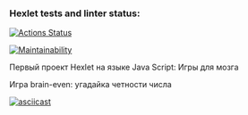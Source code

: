### Hexlet tests and linter status:
[![Actions Status](https://github.com/al-ov73/frontend-project-44/actions/workflows/hexlet-check.yml/badge.svg)](https://github.com/al-ov73/frontend-project-44/actions)

[![Maintainability](https://api.codeclimate.com/v1/badges/6e57ac993c743ecfc473/maintainability)](https://codeclimate.com/github/al-ov73/frontend-project-44/maintainability)

Первый проект Hexlet на языке Java Script:
Игры для мозга

Игра brain-even:
угадайка четности числа

[![asciicast](https://asciinema.org/a/yynlQsaxeatmeuaNUAc0mRJMy.svg)](https://asciinema.org/a/yynlQsaxeatmeuaNUAc0mRJMy)